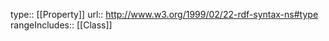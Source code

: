 type:: [[Property]]
url:: http://www.w3.org/1999/02/22-rdf-syntax-ns#type
rangeIncludes:: [[Class]]
